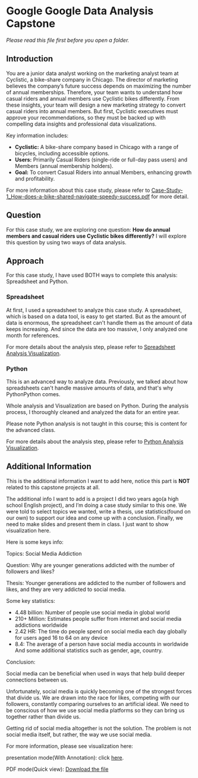 # Google Google Data Analysis Capstone

*Please read this file first before you open a folder.*

## Introduction

You are a junior data analyst working on the marketing analyst team at Cyclistic, a bike-share
company in Chicago. The director of marketing believes the company’s future success
depends on maximizing the number of annual memberships. Therefore, your team wants to
understand how casual riders and annual members use Cyclistic bikes differently. From these
insights, your team will design a new marketing strategy to convert casual riders into annual
members. But first, Cyclistic executives must approve your recommendations, so they must be
backed up with compelling data insights and professional data visualizations.


Key information includes:

- **Cyclistic:** A bike-share company based in Chicago with a range of bicycles, including accessible options.
- **Users:** Primarily Casual Riders (single-ride or full-day pass users) and Members (annual membership holders).
- **Goal:** To convert Casual Riders into annual Members, enhancing growth and profitability.

For more information about this case study, please refer to [Case-Study-1_How-does-a-bike-shared-navigate-speedy-success.pdf](./Case-Study-1_How-does-a-bike-shared-navigate-speedy-success.pdf) for more detail.

## Question

For this case study, we are exploring one question: **How do annual members and casual riders use Cyclistic bikes differently?** I will explore this question by using two ways of data analysis.


## Approach

For this case study, I have used BOTH ways to complete this analysis: Spreadsheet and Python.

### Spreadsheet

At first, I used a spreadsheet to analyze this case study. A spreadsheet, which is based on a data tool, is easy to get started. But as the amount of data is enormous, the spreadsheet can't handle them as the amount of data keeps increasing. And since the data are too massive, I only analyzed one month for references. 

For more details about the analysis step, please refer to [Spreadsheet Analysis Visualization](./Spreadsheet_Analysis_Visualization).

### Python

This is an advanced way to analyze data. Previously, we talked about how spreadsheets can't handle massive amounts of data, and that's why PythonPython comes.

Whole analysis and Visualization are based on Python. During the analysis process, I thoroughly cleaned and analyzed the data for an entire year. 

Please note Python analysis is not taught in this course; this is content for the advanced class. 

For more details about the analysis step, please refer to [Python Analysis Visualization](./Python_Analysis_Visualization).



## Additional Information

This is the additional information I want to add here, notice this part is **NOT** related to this capstone projects at all. 

The additional info I want to add is a project I did two years ago(a high school English project), and I’m doing a case study similar to this one. We were told to select topics we wanted, write a thesis, use statistics(found on our own) to support our idea and come up with a conclusion. Finally, we need to make slides and present them in class. I just want to show visualization here.

Here is some keys info:

Topics: Social Media Addiction

Question: Why are younger generations addicted with the number of followers and likes?

Thesis: Younger generations are addicted to the number of followers and likes, and they are very addicted to social media.

Some key statistics: 

- 4.48 billion: Number of people use social media in global world
- 210+ Million: Estimates people suffer from internet and social media addictions worldwide
- 2.42 HR: The time do people spend on social media each day globally for users aged 16 to 64 on any device
- 8.4: The average of a person have social media accounts in worldwide
And some additional  statistics such as gender, age, country.

Conclusion: 

Social media can be beneficial when used in ways that help build deeper connections between us.  

Unfortunately, social media is quickly becoming one of the strongest forces that divide us. We are drawn into the race for likes, competing with our followers, constantly comparing ourselves to an artificial ideal. We need to be conscious of how we use social media platforms so they can bring us together rather than divide us. 

Getting rid of social media altogether is not the solution. The problem is not social media itself, but rather, the way we use social media.


For more information, please see visualization here:

presentation mode(With Annotation): click [here](https://docs.google.com/presentation/d/19scMWq0w5aBeYoFG-gapRXX_Neu_7yTJhUW0zRGNM-o/edit?usp=sharing).

PDF mode(Quick view): <a href="./Additional_Info/Social Media Addiction.pdf" download>Download the file</a>



</span>
